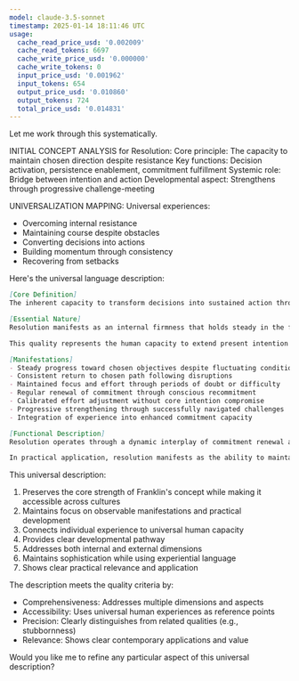 ```yaml
---
model: claude-3.5-sonnet
timestamp: 2025-01-14 18:11:46 UTC
usage:
  cache_read_price_usd: '0.002009'
  cache_read_tokens: 6697
  cache_write_price_usd: '0.000000'
  cache_write_tokens: 0
  input_price_usd: '0.001962'
  input_tokens: 654
  output_price_usd: '0.010860'
  output_tokens: 724
  total_price_usd: '0.014831'
---
```


Let me work through this systematically.

INITIAL CONCEPT ANALYSIS for Resolution:
Core principle: The capacity to maintain chosen direction despite resistance
Key functions: Decision activation, persistence enablement, commitment fulfillment
Systemic role: Bridge between intention and action
Developmental aspect: Strengthens through progressive challenge-meeting

UNIVERSALIZATION MAPPING:
Universal experiences:
- Overcoming internal resistance
- Maintaining course despite obstacles
- Converting decisions into actions
- Building momentum through consistency
- Recovering from setbacks

Here's the universal language description:

```markdown
[Core Definition]
The inherent capacity to transform decisions into sustained action through unwavering commitment and persistent effort, maintaining chosen direction despite internal resistance or external obstacles. This quality enables the bridge between intention and accomplishment through consistent application of will and focused energy.

[Essential Nature]
Resolution manifests as an internal firmness that holds steady in the face of resistance, whether from internal doubts, external challenges, or environmental pressures. It operates as both a stabilizing and activating force – stabilizing in its maintenance of chosen direction, and activating in its conversion of potential into kinetic energy. Unlike mere stubbornness, resolution contains within it intelligent adaptation while maintaining core commitment.

This quality represents the human capacity to extend present intention into future action through sustained application of will. It encompasses both the initial thrust of decisive action and the sustained force of persistent effort, combining immediate clarity with long-term endurance.

[Manifestations]
- Steady progress toward chosen objectives despite fluctuating conditions
- Consistent return to chosen path following disruptions
- Maintained focus and effort through periods of doubt or difficulty
- Regular renewal of commitment through conscious recommitment
- Calibrated effort adjustment without core intention compromise
- Progressive strengthening through successfully navigated challenges
- Integration of experience into enhanced commitment capacity

[Functional Description]
Resolution operates through a dynamic interplay of commitment renewal and adaptive persistence. When activated, it creates a self-reinforcing cycle where each successfully maintained commitment strengthens the capacity for future commitment-keeping. This quality establishes an internal reference point that remains stable despite emotional fluctuations or circumstantial changes, allowing for consistent action aligned with chosen direction.

In practical application, resolution manifests as the ability to maintain productive action through obstacles, setbacks, and periods of low motivation. It enables the crucial transition from initial enthusiasm to sustained effort, providing the continuous force necessary for significant achievement. This quality develops through progressive challenge-engagement, where each successfully navigated difficulty enhances future capacity for sustained commitment.
```

This universal description:
1. Preserves the core strength of Franklin's concept while making it accessible across cultures
2. Maintains focus on observable manifestations and practical development
3. Connects individual experience to universal human capacity
4. Provides clear developmental pathway
5. Addresses both internal and external dimensions
6. Maintains sophistication while using experiential language
7. Shows clear practical relevance and application

The description meets the quality criteria by:
- Comprehensiveness: Addresses multiple dimensions and aspects
- Accessibility: Uses universal human experiences as reference points
- Precision: Clearly distinguishes from related qualities (e.g., stubbornness)
- Relevance: Shows clear contemporary applications and value

Would you like me to refine any particular aspect of this universal description?